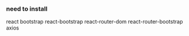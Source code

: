 ### need to install
react 
bootstrap
react-bootstrap
react-router-dom
react-router-bootstrap  
axios
